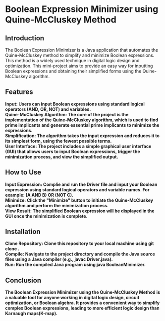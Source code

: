 # Boolean Expression Minimizer using Quine-McCluskey Method
## Introduction
The Boolean Expression Minimizer is a Java application that automates the Quine-McCluskey method to simplify and minimize Boolean expressions. This method is a widely used technique in digital logic design and optimization. This mini-project aims to provide an easy way for inputting Boolean expressions and obtaining their simplified forms using the Quine-McCluskey algorithm.

## Features
<b>Input<b/>: Users can input Boolean expressions using standard logical operators (AND, OR, NOT) and variables. <br/>
Quine-McCluskey Algorithm: The core of the project is the implementation of the Quine-McCluskey algorithm, which is used to find prime implicants and generate essential prime implicants to minimize the expressions.<br/>
Simplification: The algorithm takes the input expression and reduces it to its simplest form, using the fewest possible terms.<br/>
User Interface: The project includes a simple graphical user interface (GUI) that allows users to input Boolean expressions, trigger the minimization process, and view the simplified output.<br/>

## How to Use
Input Expression: Complie and run the Driver file and input your Boolean expression using standard logical operators and variable names. For example: (A AND B) OR (NOT C).<br/>
Minimize: Click the "Minimize" button to initiate the Quine-McCluskey algorithm and perform the minimization process.<br/>
View Result: The simplified Boolean expression will be displayed in the GUI once the minimization is complete.<br/>

## Installation
Clone Repository: Clone this repository to your local machine using git clone <repository-url>.<br/>
Compile: Navigate to the project directory and compile the Java source files using a Java compiler (e.g., javac Driver.java).<br/>
Run: Run the compiled Java program using java BooleanMinimizer.<br/>

## Conclusion
The Boolean Expression Minimizer using the Quine-McCluskey Method is a valuable tool for anyone working in digital logic design, circuit optimization, or Boolean algebra. It provides a convenient way to simplify complex Boolean expressions, leading to more efficient logic design than Karnaugh maps(K-map).
